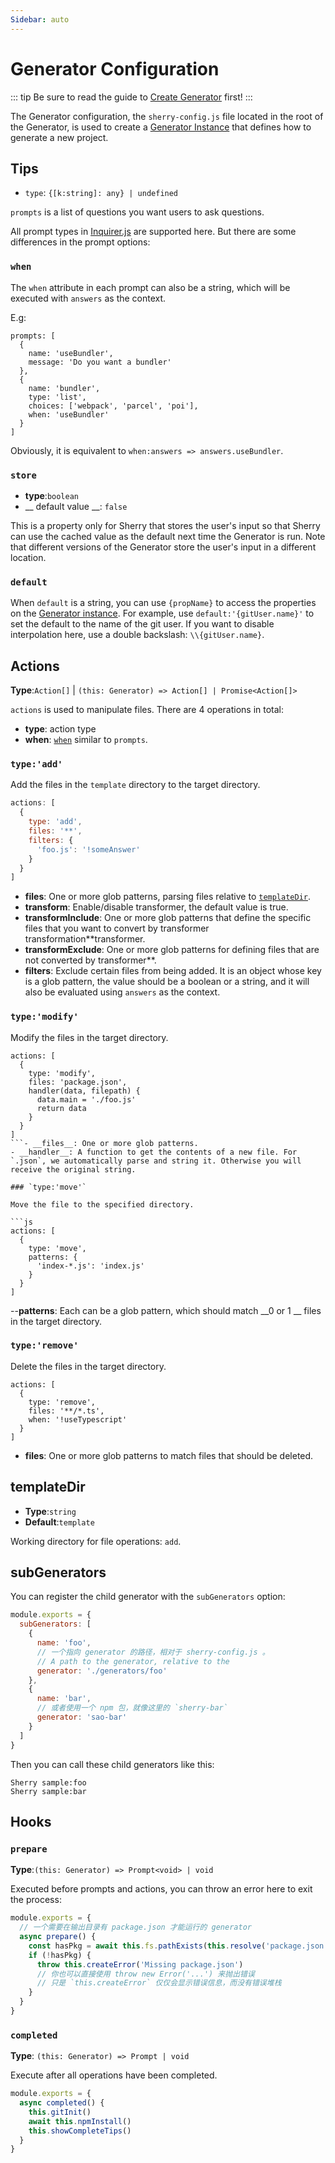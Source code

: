 ```yaml
---
Sidebar: auto
---
```


# Generator Configuration

::: tip
Be sure to read the guide to [Create Generator](./guide/creating-generator.md) first!
:::

The Generator configuration, the `sherry-config.js` file located in the root of the Generator, is used to create a [Generator Instance](./generator-instance.md) that defines how to generate a new project.

## Tips

- `type`: `{[k:string]: any} | undefined`

`prompts` is a list of questions you want users to ask questions.

All prompt types in [Inquirer.js](https://github.com/SBoudrias/Inquirer.js#question) are supported here. But there are some differences in the prompt options:

### `when`

The `when` attribute in each prompt can also be a string, which will be executed with `answers` as the context.

E.g:

```js{10}
prompts: [
  {
    name: 'useBundler',
    message: 'Do you want a bundler'
  },
  {
    name: 'bundler',
    type: 'list',
    choices: ['webpack', 'parcel', 'poi'],
    when: 'useBundler'
  }
]
```

Obviously, it is equivalent to `when:answers => answers.useBundler`.

### `store`

- __type__:`boolean`
- __ default value __: `false`

This is a property only for Sherry that stores the user's input so that Sherry can use the cached value as the default next time the Generator is run. Note that different versions of the Generator store the user's input in a different location.

### `default`

When `default` is a string, you can use `{propName}` to access the properties on the [Generator instance](./generator-instance.md). For example, use `default:'{gitUser.name}'` to set the default to the name of the git user. If you want to disable interpolation here, use a double backslash: `\\{gitUser.name}`.

## Actions

__Type__:`Action[]` | `(this: Generator) => Action[] | Promise<Action[]>`

`actions` is used to manipulate files. There are 4 operations in total:

- __type__: action type
- __when__: [`when`](#when) similar to `prompts`.

### `type:'add'`

Add the files in the `template` directory to the target directory.

```js
actions: [
  {
    type: 'add',
    files: '**',
    filters: {
      'foo.js': '!someAnswer'
    }
  }
]
```

- __files__: One or more glob patterns, parsing files relative to [`templateDir`](#templatedir).
- __transform__: Enable/disable transformer, the default value is true.
- __transformInclude__: One or more glob patterns that define the specific files that you want to convert by transformer transformation**transformer.
- __transformExclude__: One or more glob patterns for defining files that are not converted by transformer**.
- __filters__: Exclude certain files from being added. It is an object whose key is a glob pattern, the value should be a boolean or a string, and it will also be evaluated using `answers` as the context.

### `type:'modify'`

Modify the files in the target directory.

```JS
actions: [
  {
    type: 'modify',
    files: 'package.json',
    handler(data, filepath) {
      data.main = './foo.js'
      return data
    }
  }
]
```- __files__: One or more glob patterns.
- __handler__: A function to get the contents of a new file. For `.json`, we automatically parse and string it. Otherwise you will receive the original string.

### `type:'move'`

Move the file to the specified directory.

```js
actions: [
  {
    type: 'move',
    patterns: {
      'index-*.js': 'index.js'
    }
  }
]
```

--__patterns__: Each can be a glob pattern, which should match __0 or 1 __ files in the target directory.

### `type:'remove'`

Delete the files in the target directory.

```JS
actions: [
  {
    type: 'remove',
    files: '**/*.ts',
    when: '!useTypescript'
  }
]
```

- __files__: One or more glob patterns to match files that should be deleted.

## templateDir

- __Type__:`string`
- __Default__:`template`

Working directory for file operations: `add`.

## subGenerators

You can register the child generator with the `subGenerators` option:

```js
module.exports = {
  subGenerators: [
    {
      name: 'foo',
      // 一个指向 generator 的路径，相对于 sherry-config.js 。
      // A path to the generator, relative to the 
      generator: './generators/foo'
    },
    {
      name: 'bar',
      // 或者使用一个 npm 包，就像这里的 `sherry-bar`
      generator: 'sao-bar'
    }
  ]
}
```

Then you can call these child generators like this:

``` Celebration
Sherry sample:foo
Sherry sample:bar
```

## Hooks

### `prepare`

__Type__:`(this: Generator) => Prompt<void> | void`

Executed before prompts and actions, you can throw an error here to exit the process:

```js
module.exports = {
  // 一个需要在输出目录有 package.json 才能运行的 generator
  async prepare() {
    const hasPkg = await this.fs.pathExists(this.resolve('package.json'))
    if (!hasPkg) {
      throw this.createError('Missing package.json')
      // 你也可以直接使用 throw new Error('...') 来抛出错误
      // 只是 `this.createError` 仅仅会显示错误信息，而没有错误堆栈
    }
  }
}
```

### `completed`

__Type__: `(this: Generator) => Prompt | void`

Execute after all operations have been completed.

```js
module.exports = {
  async completed() {
    this.gitInit()
    await this.npmInstall()
    this.showCompleteTips()
  }
}
```
